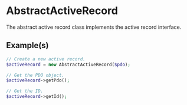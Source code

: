 # AbstractActiveRecord

The abstract active record class implements the active record interface.

## Example(s)

```php
// Create a new active record.
$activeRecord = new AbstractActiveRecord($pdo);

// Get the PDO object.
$activeRecord->getPdo();

// Get the ID.
$activeRecord->getId();
```
